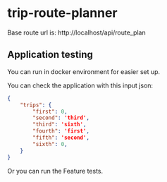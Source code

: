 # trip-route-planner

Base route url is: http://localhost/api/route_plan

## Application testing

You can run in docker environment for easier set up.

You can check the application with this input json:

```json lines
{
    "trips": {
        "first": 0,
        "second": 'third',
        "third": 'sixth',
        "fourth": 'first',
        "fifth": 'second',
        "sixth": 0,
    }
}
```
Or you can run the Feature tests.
